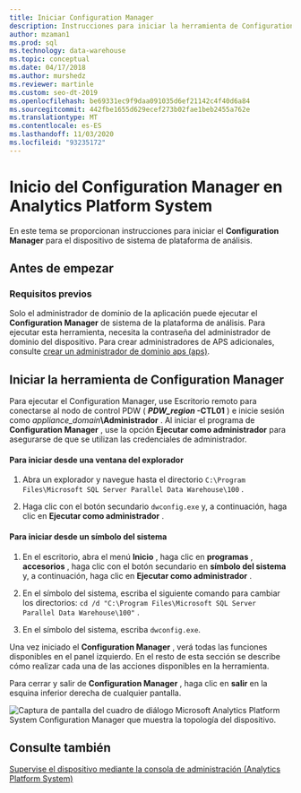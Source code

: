 ```yaml
---
title: Iniciar Configuration Manager
description: Instrucciones para iniciar la herramienta de Configuration Manager para el dispositivo de sistema de plataforma de análisis.
author: mzaman1
ms.prod: sql
ms.technology: data-warehouse
ms.topic: conceptual
ms.date: 04/17/2018
ms.author: murshedz
ms.reviewer: martinle
ms.custom: seo-dt-2019
ms.openlocfilehash: be69331ec9f9daa091035d6ef21142c4f40d6a84
ms.sourcegitcommit: 442fbe1655d629ecef273b02fae1beb2455a762e
ms.translationtype: MT
ms.contentlocale: es-ES
ms.lasthandoff: 11/03/2020
ms.locfileid: "93235172"
---
```

# <a name="launch-the-configuration-manager-in-analytics-platform-system"></a>Inicio del Configuration Manager en Analytics Platform System
En este tema se proporcionan instrucciones para iniciar el **Configuration Manager** para el dispositivo de sistema de plataforma de análisis.  
  
## <a name="before-you-begin"></a>Antes de empezar  
  
### <a name="prerequisites"></a>Requisitos previos  
Solo el administrador de dominio de la aplicación puede ejecutar el **Configuration Manager** de sistema de la plataforma de análisis. Para ejecutar esta herramienta, necesita la contraseña del administrador de dominio del dispositivo. Para crear administradores de APS adicionales, consulte [crear un administrador de dominio aps &#40;aps&#41;](create-an-aps-domain-administrator-aps.md).  
  
## <a name="launch-the-configuration-manager-tool"></a><a name="Accessing"></a>Iniciar la herramienta de Configuration Manager  
Para ejecutar el Configuration Manager, use Escritorio remoto para conectarse al nodo de control PDW ( **_PDW_region_ -CTL01** ) e inicie sesión como _appliance_domain_**\Administrador** . Al iniciar el programa de **Configuration Manager** , use la opción **Ejecutar como administrador** para asegurarse de que se utilizan las credenciales de administrador.  
  
#### <a name="to-launch-from-a-browser-window"></a>Para iniciar desde una ventana del explorador  
  
1.  Abra un explorador y navegue hasta el directorio `C:\Program Files\Microsoft SQL Server Parallel Data Warehouse\100` .  
  
2.  Haga clic con el botón secundario `dwconfig.exe` y, a continuación, haga clic en **Ejecutar como administrador** .  
  
#### <a name="to-launch-from-a-command-prompt"></a>Para iniciar desde un símbolo del sistema  
  
1.  En el escritorio, abra el menú **Inicio** , haga clic en **programas** , **accesorios** , haga clic con el botón secundario en **símbolo del sistema** y, a continuación, haga clic en **Ejecutar como administrador** .  
  
2.  En el símbolo del sistema, escriba el siguiente comando para cambiar los directorios: `cd /d "C:\Program Files\Microsoft SQL Server Parallel Data Warehouse\100"` .  
  
3.  En el símbolo del sistema, escriba `dwconfig.exe`.  
  
Una vez iniciado el **Configuration Manager** , verá todas las funciones disponibles en el panel izquierdo. En el resto de esta sección se describe cómo realizar cada una de las acciones disponibles en la herramienta.  
  
Para cerrar y salir de **Configuration Manager** , haga clic en **salir** en la esquina inferior derecha de cualquier pantalla.  
  
![Captura de pantalla del cuadro de diálogo Microsoft Analytics Platform System Configuration Manager que muestra la topología del dispositivo.](./media/launch-the-configuration-manager/SQL_Server_PDW_DWConfig_ApplTop.png "SQL_Server_PDW_DWConfig_ApplTop")  
  
## <a name="see-also"></a>Consulte también  
[Supervise el dispositivo mediante la consola de administración &#40;Analytics Platform System&#41;](monitor-the-appliance-by-using-the-admin-console.md)  
  

